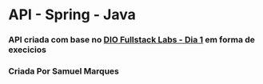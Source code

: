# API - Spring - Java

### API criada com base no [DIO Fullstack Labs - Dia 1](https://www.youtube.com/watch?v=Ity0Aa_ytPM) em forma de execicios
### Criada Por Samuel Marques


